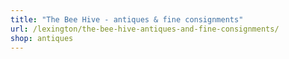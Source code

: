```yaml
---
title: "The Bee Hive - antiques & fine consignments"
url: /lexington/the-bee-hive-antiques-and-fine-consignments/
shop: antiques
---
```

